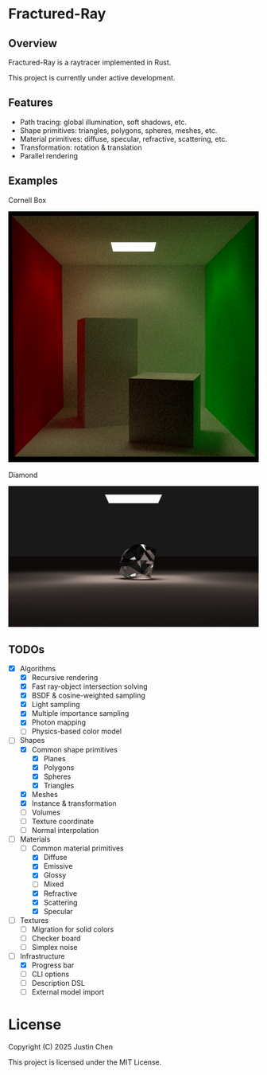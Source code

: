 # Fractured-Ray

## Overview

Fractured-Ray is a raytracer implemented in Rust.

This project is currently under active development.

## Features

- Path tracing: global illumination, soft shadows, etc.
- Shape primitives: triangles, polygons, spheres, meshes, etc.
- Material primitives: diffuse, specular, refractive, scattering, etc.
- Transformation: rotation & translation
- Parallel rendering

## Examples

Cornell Box

![Cornell Box](docs/images/cornell-box.png)

Diamond

![Diamond](docs/images/diamond.png)

## TODOs

- [x] Algorithms
  - [x] Recursive rendering
  - [x] Fast ray-object intersection solving
  - [x] BSDF & cosine-weighted sampling
  - [x] Light sampling
  - [x] Multiple importance sampling
  - [x] Photon mapping
  - [ ] Physics-based color model
- [ ] Shapes
  - [x] Common shape primitives
    - [x] Planes
    - [x] Polygons
    - [x] Spheres
    - [x] Triangles
  - [x] Meshes
  - [x] Instance & transformation
  - [ ] Volumes
  - [ ] Texture coordinate
  - [ ] Normal interpolation
- [ ] Materials
  - [ ] Common material primitives
    - [x] Diffuse
    - [x] Emissive
    - [x] Glossy
    - [ ] Mixed
    - [x] Refractive
    - [x] Scattering
    - [x] Specular
- [ ] Textures
  - [ ] Migration for solid colors
  - [ ] Checker board
  - [ ] Simplex noise
- [ ] Infrastructure
  - [x] Progress bar
  - [ ] CLI options
  - [ ] Description DSL
  - [ ] External model import

# License

Copyright (C) 2025 Justin Chen

This project is licensed under the MIT License.

